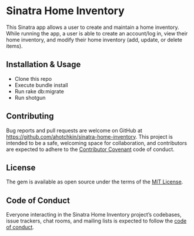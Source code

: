 # Sinatra Home Inventory

This Sinatra app allows a user to create and maintain a home inventory. While running the app, a user is able to create an account/log in, view their home inventory, and modify their home inventory (add, update, or delete items).

## Installation & Usage

- Clone this repo
- Execute bundle install
- Run rake db:migrate
- Run shotgun

## Contributing

Bug reports and pull requests are welcome on GitHub at https://github.com/ahotchkin/sinatra-home-inventory. This project is intended to be a safe, welcoming space for collaboration, and contributors are expected to adhere to the [Contributor Covenant](http://contributor-covenant.org) code of conduct.

## License

The gem is available as open source under the terms of the [MIT License](https://opensource.org/licenses/MIT).

## Code of Conduct

Everyone interacting in the Sinatra Home Inventory project’s codebases, issue trackers, chat rooms, and mailing lists is expected to follow the [code of conduct](https://github.com/ahotchkin/sinatra-home-inventory/blob/master/CODE_OF_CONDUCT.md).
